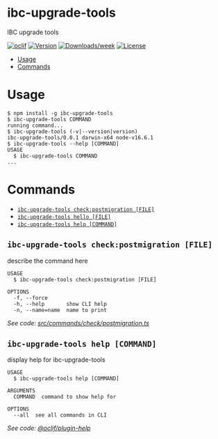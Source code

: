 # ibc-upgrade-tools

IBC upgrade tools

[![oclif](https://img.shields.io/badge/cli-oclif-brightgreen.svg)](https://oclif.io)
[![Version](https://img.shields.io/npm/v/ibc-upgrade-tools.svg)](https://npmjs.org/package/ibc-upgrade-tools)
[![Downloads/week](https://img.shields.io/npm/dw/ibc-upgrade-tools.svg)](https://npmjs.org/package/ibc-upgrade-tools)
[![License](https://img.shields.io/npm/l/ibc-upgrade-tools.svg)](https://github.com/abdelhamidbakhta/ibc-upgrade-tools/blob/master/package.json)

<!-- toc -->

- [Usage](#usage)
- [Commands](#commands)
<!-- tocstop -->

# Usage

<!-- usage -->

```sh-session
$ npm install -g ibc-upgrade-tools
$ ibc-upgrade-tools COMMAND
running command...
$ ibc-upgrade-tools (-v|--version|version)
ibc-upgrade-tools/0.0.1 darwin-x64 node-v16.6.1
$ ibc-upgrade-tools --help [COMMAND]
USAGE
  $ ibc-upgrade-tools COMMAND
...
```

<!-- usagestop -->

# Commands

<!-- commands -->

- [`ibc-upgrade-tools check:postmigration [FILE]`](#ibc-upgrade-tools-checkpostmigration-file)
- [`ibc-upgrade-tools hello [FILE]`](#ibc-upgrade-tools-hello-file)
- [`ibc-upgrade-tools help [COMMAND]`](#ibc-upgrade-tools-help-command)

## `ibc-upgrade-tools check:postmigration [FILE]`

describe the command here

```
USAGE
  $ ibc-upgrade-tools check:postmigration [FILE]

OPTIONS
  -f, --force
  -h, --help       show CLI help
  -n, --name=name  name to print
```

_See code: [src/commands/check/postmigration.ts](https://github.com/abdelhamidbakhta/ibc-upgrade-tools/blob/v0.0.1/src/commands/check/postmigration.ts)_

## `ibc-upgrade-tools help [COMMAND]`

display help for ibc-upgrade-tools

```
USAGE
  $ ibc-upgrade-tools help [COMMAND]

ARGUMENTS
  COMMAND  command to show help for

OPTIONS
  --all  see all commands in CLI
```

_See code: [@oclif/plugin-help](https://github.com/oclif/plugin-help/blob/v3.2.3/src/commands/help.ts)_

<!-- commandsstop -->
